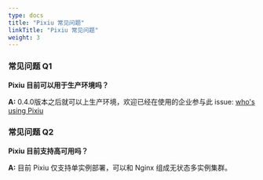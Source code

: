```yaml
---
type: docs
title: "Pixiu 常见问题"
linkTitle: "Pixiu 常见问题"
weight: 3
---
```



### 常见问题 Q1
**Pixiu 目前可以用于生产环境吗？**

**A:** 
 0.4.0版本之后就可以上生产环境，欢迎已经在使用的企业参与此 issue: [who's using Pixiu](https://github.com/apache/dubbo-go-pixiu/issues/64)

### 常见问题 Q2
**Pixiu 目前支持高可用吗？**

**A:** 
 目前 Pixiu 仅支持单实例部署，可以和 Nginx 组成无状态多实例集群。

